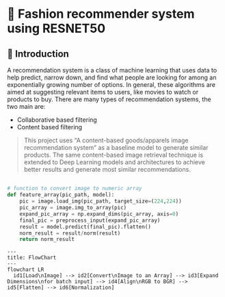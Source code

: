 # 🥼 Fashion recommender system using RESNET50

## 💮 Introduction
A recommendation system is a class of machine learning that uses data to help predict, narrow down, and find what people are looking for among an exponentially growing number of options. In general, these algorithms are aimed at suggesting relevant items to users, like movies to watch or products to buy. There are many types of recommendation systems, the two main are:
- Collaborative based filtering
- Content based filtering

> This project uses “A content-based goods/apparels image recommendation system” as a baseline model to generate similar products. The same content-based image retrieval technique is extended to Deep Learning models and architectures to achieve better results and generate most similar recommendations.

## 

```python
# function to convert image to numeric array
def feature_array(pic_path, model):
    pic = image.load_img(pic_path, target_size=(224,224))
    pic_array = image.img_to_array(pic)
    expand_pic_array = np.expand_dims(pic_array, axis=0)
    final_pic = preprocess_input(expand_pic_array)
    result = model.predict(final_pic).flatten()
    norm_result = result/norm(result)
    return norm_result
```
```mermaid
---
title: FlowChart
---
flowchart LR
  id1[Load\nImage] --> id2[Convert\nImage to an Array] --> id3[Expand Dimensions\nfor batch input] --> id4[Align\nRGB to BGR] --> id5[Flatten] --> id6[Normalization]
```
